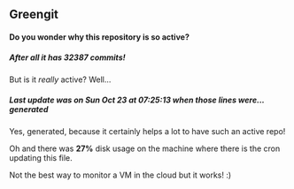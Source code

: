 ## Greengit

#### Do you wonder why this repository is so active?

##### After all it has 32387 commits!

But is it *really* active? Well...

##### Last update was on Sun Oct 23 at 07:25:13 when those lines were... generated

Yes, generated, because it certainly helps a lot to have such an active repo!

Oh and there was **27%** disk usage on the machine
where there is the cron updating this file.

Not the best way to monitor a VM in the cloud but it works! :)
